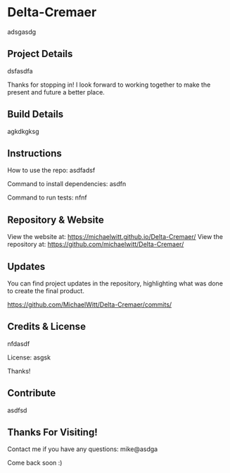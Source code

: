 
# Delta-Cremaer
adsgasdg

## Project Details

dsfasdfa

Thanks for stopping in! I look forward to working together to make the present and future a better place.

## Build Details

agkdkgksg

## Instructions

How to use the repo: asdfadsf

Command to install dependencies: asdfn

Command to run tests: nfnf

## Repository & Website

View the website at: https://michaelwitt.github.io/Delta-Cremaer/
View the repository at: https://github.com/michaelwitt/Delta-Cremaer/

<!-- Website Preview: ![alt text](https://michaelwitt.github.io/Delta-Cremaer/Assets/Images/PUTIMAGEHERE) -->

## Updates

You can find project updates in the repository, highlighting what was done to create the final product.

https://github.com/MichaelWitt/Delta-Cremaer/commits/

## Credits & License

nfdasdf

License: asgsk

Thanks! 

## Contribute

asdfsd

## Thanks For Visiting!

Contact me if you have any questions: mike@asdga

Come back soon :)
